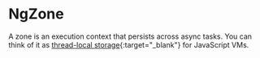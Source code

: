 # NgZone

A zone is an execution context that persists across async tasks. You can think of it as [thread-local storage](https://en.wikipedia.org/wiki/Thread-local_storage){:target="_blank"} for JavaScript VMs.
